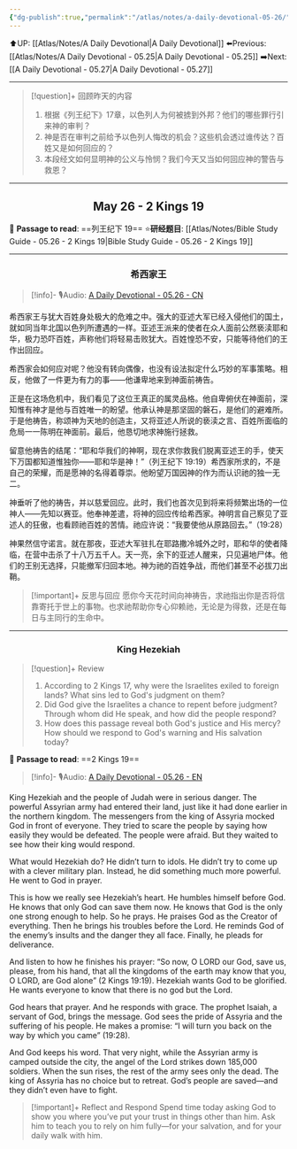 ```yaml
---
{"dg-publish":true,"permalink":"/atlas/notes/a-daily-devotional-05-26/","noteIcon":""}
---
```


 ⬆️UP: [[Atlas/Notes/A Daily Devotional\|A Daily Devotional]]
⬅️Previous: [[Atlas/Notes/A Daily Devotional - 05.25\|A Daily Devotional - 05.25]]
➡️Next: [[A Daily Devotional - 05.27\|A Daily Devotional - 05.27]]

---

> [!question]+ 回顾昨天的内容
> 1.  ⁠根据《列王纪下》17章，以色列人为何被掳到外邦？他们的哪些罪行引来神的审判？
> 2. ⁠神是否在审判之前给予以色列人悔改的机会？这些机会透过谁传达？百姓又是如何回应的？
> 3. 本段经文如何显明神的公义与怜悯？我们今天又当如何回应神的警告与救恩？

---
## <center>May 26 -  2 Kings 19</center>

📖 **Passage to read**: ==列王纪下 19==
⭐**研经题目**: [[Atlas/Notes/Bible Study Guide - 05.26 - 2 Kings 19\|Bible Study Guide - 05.26 - 2 Kings 19]]

---
### <center>希西家王</center>

> [!info]- 🎙️Audio: [A Daily Devotional - 05.26 - CN]()

希西家王与犹大百姓身处极大的危难之中。强大的亚述大军已经入侵他们的国土，就如同当年北国以色列所遭遇的一样。亚述王派来的使者在众人面前公然亵渎耶和华，极力恐吓百姓，声称他们将轻易击败犹大。百姓惶恐不安，只能等待他们的王作出回应。

希西家会如何应对呢？他没有转向偶像，也没有设法拟定什么巧妙的军事策略。相反，他做了一件更为有力的事——他谦卑地来到神面前祷告。

正是在这场危机中，我们看见了这位王真正的属灵品格。他自卑俯伏在神面前，深知惟有神才是他与百姓唯一的盼望。他承认神是那坚固的磐石，是他们的避难所。于是他祷告，称颂神为天地的创造主，又将亚述人所说的亵渎之言、百姓所面临的危局一一陈明在神面前。最后，他恳切地求神施行拯救。

留意他祷告的结尾：“耶和华我们的神啊，现在求你救我们脱离亚述王的手，使天下万国都知道惟独你——耶和华是神！”（列王纪下 19:19）希西家所求的，不是自己的荣耀，而是愿神的名得着尊崇。他盼望万国因神的作为而认识祂的独一无二。

神垂听了他的祷告，并以慈爱回应。此时，我们也首次见到将来将频繁出场的一位神人——先知以赛亚。他奉神差遣，将神的回应传给希西家。神明言自己察见了亚述人的狂傲，也看顾祂百姓的苦情。祂应许说：“我要使他从原路回去。”（19:28）

神果然信守诺言。就在那夜，亚述大军驻扎在耶路撒冷城外之时，耶和华的使者降临，在营中击杀了十八万五千人。天一亮，余下的亚述人醒来，只见遍地尸体。他们的王别无选择，只能撤军归回本地。神为祂的百姓争战，而他们甚至不必拔刀出鞘。

> [!important]+ 反思与回应
愿你今天花时间向神祷告，求祂指出你是否将信靠寄托于世上的事物。也求祂帮助你专心仰赖祂，无论是为得救，还是在每日与主同行的生命中。

---
### <center>King Hezekiah</center>

> [!question]+ Review
> 1. ⁠According to 2 Kings 17, why were the Israelites exiled to foreign lands? What sins led to God's judgment on them?
> 2. Did God give the Israelites a chance to repent before judgment? Through whom did He speak, and how did the people respond?
> 3. How does this passage reveal both God's justice and His mercy? How should we respond to God's warning and His salvation today?

📖 **Passage to read**: ==2 Kings 19==

> [!info]- 🎙️Audio: [A Daily Devotional - 05.26 - EN]()  

King Hezekiah and the people of Judah were in serious danger. The powerful Assyrian army had entered their land, just like it had done earlier in the northern kingdom. The messengers from the king of Assyria mocked God in front of everyone. They tried to scare the people by saying how easily they would be defeated. The people were afraid. But they waited to see how their king would respond.

What would Hezekiah do? He didn’t turn to idols. He didn’t try to come up with a clever military plan. Instead, he did something much more powerful. He went to God in prayer.

This is how we really see Hezekiah’s heart. He humbles himself before God. He knows that only God can save them now. He knows that God is the only one strong enough to help. So he prays. He praises God as the Creator of everything. Then he brings his troubles before the Lord. He reminds God of the enemy’s insults and the danger they all face. Finally, he pleads for deliverance.

And listen to how he finishes his prayer: “So now, O LORD our God, save us, please, from his hand, that all the kingdoms of the earth may know that you, O LORD, are God alone” (2 Kings 19:19). Hezekiah wants God to be glorified. He wants everyone to know that there is no god but the Lord.

God hears that prayer. And he responds with grace. The prophet Isaiah, a servant of God, brings the message. God sees the pride of Assyria and the suffering of his people. He makes a promise: “I will turn you back on the way by which you came” (19:28).

And God keeps his word. That very night, while the Assyrian army is camped outside the city, the angel of the Lord strikes down 185,000 soldiers. When the sun rises, the rest of the army sees only the dead. The king of Assyria has no choice but to retreat. God’s people are saved—and they didn’t even have to fight.

> [!important]+ Reflect and Respond
Spend time today asking God to show you where you’ve put your trust in things other than him. Ask him to teach you to rely on him fully—for your salvation, and for your daily walk with him.
















